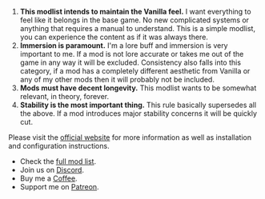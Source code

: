 1. **This modlist intends to maintain the Vanilla feel.** I want everything to feel like it belongs in the base game. No new complicated systems or anything that requires a manual to understand. This is a simple modlist, you can experience the content as if it was always there.
2. **Immersion is paramount.** I'm a lore buff and immersion is very important to me. If a mod is not lore accurate or takes me out of the game in any way it will be excluded. Consistency also falls into this category, if a mod has a completely different aesthetic from Vanilla or any of my other mods then it will probably not be included.  
3. **Mods must have decent longevity.** This modlist wants to be somewhat relevant, in theory, forever.  
4. **Stability is the most important thing.** This rule basically supersedes all the above. If a mod introduces major stability concerns it will be quickly cut.

Please visit the [official website](https://keizaal.github.io/Keizaal/) for more information as well as installation and configuration instructions.

  - Check the [full mod list](http://www.wabbajack.org/#/modlists/search?machineURL=keizaal).
  - Join us on [Discord](https://discord.gg/eYZJFP8).
  - Buy me a [Coffee](https://ko-fi.com/pierredespereaux).
  - Support me on [Patreon](https://www.patreon.com/user?u=16914107).
